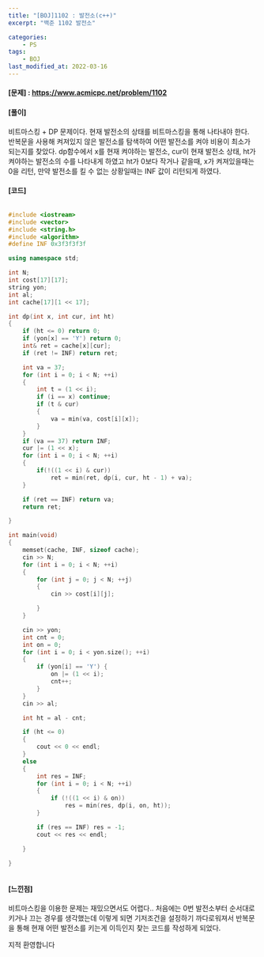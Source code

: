 ```yaml
---
title: "[BOJ]1102 : 발전소(c++)"
excerpt: "백준 1102 발전소"

categories:
    - PS
tags:
    - BOJ
last_modified_at: 2022-03-16
---
```


#### [문제] : <https://www.acmicpc.net/problem/1102>

#### [풀이]

비트마스킹 + DP 문제이다. 현재 발전소의 상태를 비트마스킹을 통해 나타내야 한다.
반복문을 사용해 켜져있지 않은 발전소를 탐색하여 어떤 발전소를 켜야 비용이 최소가 되는지를 찾았다.
dp함수에서 x를 현재 켜야하는 발전소, cur이 현재 발전소 상태, ht가 켜야하는 발전소의 수를 나타내게 하였고
ht가 0보다 작거나 같을때, x가 켜져있을때는 0을 리턴, 만약 발전소를 킬 수 없는 상황일때는 INF 값이 리턴되게 하였다.



#### [코드]

```cpp

#include <iostream>
#include <vector>
#include <string.h>
#include <algorithm>
#define INF 0x3f3f3f3f

using namespace std;

int N;
int cost[17][17];
string yon;
int al;
int cache[17][1 << 17];

int dp(int x, int cur, int ht)
{
	if (ht <= 0) return 0;
	if (yon[x] == 'Y') return 0;
	int& ret = cache[x][cur];
	if (ret != INF) return ret;

	int va = 37;
	for (int i = 0; i < N; ++i)
	{
		int t = (1 << i);
		if (i == x) continue;
		if (t & cur)
		{
			va = min(va, cost[i][x]);
		}
	}
	if (va == 37) return INF;
	cur |= (1 << x);
	for (int i = 0; i < N; ++i)
	{
		if(!((1 << i) & cur))
			ret = min(ret, dp(i, cur, ht - 1) + va);
	}

	if (ret == INF) return va;
	return ret;

}

int main(void)
{
	memset(cache, INF, sizeof cache);
	cin >> N;
	for (int i = 0; i < N; ++i)
	{
		for (int j = 0; j < N; ++j)
		{
			cin >> cost[i][j];

		}
	}

	cin >> yon;
	int cnt = 0;
	int on = 0;
	for (int i = 0; i < yon.size(); ++i)
	{
		if (yon[i] == 'Y') {
			on |= (1 << i);
			cnt++;
		}
	}
	cin >> al;

	int ht = al - cnt;

	if (ht <= 0)
	{
		cout << 0 << endl;
	}
	else
	{
		int res = INF;
		for (int i = 0; i < N; ++i)
		{
			if (!((1 << i) & on))
				res = min(res, dp(i, on, ht));
		}

		if (res == INF) res = -1;
		cout << res << endl;

	}

}



```

#### [느낀점]

비트마스킹을 이용한 문제는 재밌으면서도 어렵다..
처음에는 0번 발전소부터 순서대로 키거나 끄는 경우를 생각했는데
이렇게 되면 기저조건을 설정하기 까다로워져서 반복문을 통해 
현재 어떤 발전소를 키는게 이득인지 찾는 코드를 작성하게 되었다.
  
지적 환영합니다
